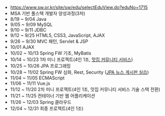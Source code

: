 - https://www.sw.or.kr/site/sw/edu/selectEduView.do?eduNo=1715
- MSA 기반 풀스택 개발자 양성과정(3차)
- 8/19 ~ 9/04 Java
- 9/05 ~ 9/09 MySQL
- 9/10 ~ 9/11 JDBC
- 9/12 ~ 9/25 HTML5, CSS3, JavaScript, AJAX
- 9/26 ~ 9/30 MVC 패턴, Servlet & JSP
- 10/01 AJAX
- 10/02 ~ 10/13 Spring FW 기초, MyBatis
- 10/14 ~ 10/23 1차 미니 프로젝트(4인 1조, [맛집 커뮤니티 서비스](https://youtu.be/js_8dlwmXRs))
- 10/25 ~ 10/26 JPA 프로그래밍
- 10/28 ~ 11/02 Spring FW 심화, Rest, Security ([JPA 뉴스 게시판 실습](https://youtu.be/K6nYWYL-_Qc))
- 11/04 ~ 11/05 ECMAScript
- 11/06 ~ 11/11 Vue.js
- 11/12 ~ 11/20 2차 미니 프로젝트(4인 1조, 맛집 커뮤니티 서비스 기술 스택 전환)
- 11/21 ~ 11/25 컨테이너 기반 웹 어플리케이션
- 11/26 ~ 12/03 Spring 클라우드
- 12/04 ~ 12/31 최종 프로젝트(4인 1조)